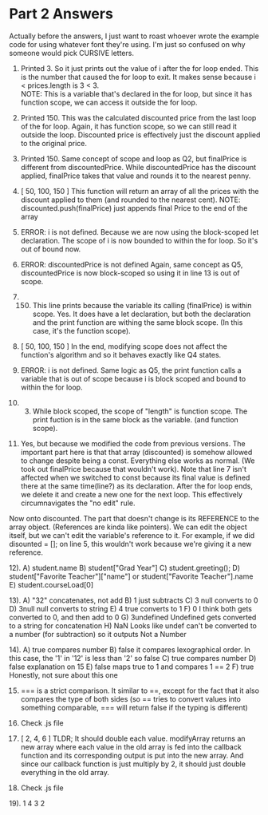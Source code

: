 # Part 2 Answers
Actually before the answers, I just want to roast whoever wrote the example code for using whatever font they're using. I'm just so confused on why someone would pick CURSIVE letters.

1) Printed 3.   So it just prints out the value of i after the for loop ended. This is the number that caused the for loop to exit. It makes sense because  i < prices.length is 3 < 3.  
NOTE: This is a variable that's declared in the for loop, but since it has function scope, we can access it outside the for loop.

2) Printed 150. This was the calculated discounted price from the last loop of the for loop. Again, it has function scope, so we can still read it outside the loop. Discounted price is effectively just the discount applied to the original price.

3) Printed 150. Same concept of scope and loop as Q2, but finalPrice is different from discountedPrice. While discountedPrice has the discount applied, finalPrice takes that value and rounds it to the nearest penny.

4) [ 50, 100, 150 ] This function will return an array of all the prices with the discount applied to them (and rounded to the nearest cent). 
NOTE: discounted.push(finalPrice) just appends final Price to the end of the array


5) ERROR: i is not defined.
 Because we are now using the block-scoped let declaration. The scope of i is now bounded to within the for loop. So it's out of bound now.

6) ERROR: discountedPrice is not defined
Again, same concept as Q5, discountedPrice is now block-scoped so using it in line 13 is out of scope.

7) 150.  This line prints because the variable its calling (finalPrice) is within scope. Yes. It does have a let declaration, but both the declaration and the print function are withing the same block scope. (In this case, it's the function scope). 

8) [ 50, 100, 150 ]   In the end, modifying scope does not affect the function's algorithm and so it behaves exactly like Q4 states.


9) ERROR: i is not defined.    Same logic as Q5, the print function calls a variable that is out of scope because i is block scoped and bound to within the for loop.

10) 3.  While block scoped, the scope of "length" is function scope. The print fuction is in the same block as the variable. (and function scope).

11) Yes, but because we modified the code from previous versions. The important part here is that that array (discounted) is somehow allowed to change despite being a const. Everything else works as normal. (We took out finalPrice because that wouldn't work). Note that line 7 isn't affected when we switched to const because its final value is defined there at the same time(line?) as its declaration. After the for loop ends, we delete it and create a new one for the next loop. This effectively circumnavigates the "no edit" rule.

Now onto discounted. The part that doesn't change is its REFERENCE to the array object. (References are kinda like pointers). We can edit the object itself, but we can't edit the variable's reference to it.  For example, if we did disounted = [];  on line 5, this wouldn't work because we're giving it a new reference.

12).
    A) student.name
    B) student["Grad Year"]
    C) student.greeting();
    D) student["Favorite Teacher"]["name"]     or   student["Favorite Teacher"].name
    E) student.courseLoad[0]

13).
    A) "32"   concatenates, not add
    B) 1     just subtracts
    C) 3    null converts to 0
    D) 3null null converts to string
    E) 4    true converts to 1
    F) 0    I think both gets converted to 0, and then add to 0
    G) 3undefined   Undefined gets converted to a string for concatenation
    H) NaN  Looks like undef can't be converted to a number (for subtraction) so it outputs Not a Number

14).
    A) true    compares number
    B) false   it compares lexographical order. In this case, the '1' in '12' is less than '2' so false
    C) true     compares number
    D) false    explanation on 15
    E) false    maps true to 1 and compares 1 == 2
    F) true     Honestly, not sure about this one

15) === is a strict comparison. It similar to ==, except for the fact that it also compares the type of both sides (so == tries to convert values into something comparable, === will return false if the typing is different)

16) Check .js file

17) [ 2, 4, 6 ]    TLDR; It should double each value.
modifyArray returns an new array where each value in the old array is fed into the callback function and its corresponding output is put into the new array. And since our callback function is just multiply by 2, it should just double everything in the old array.

18) Check .js file

19).
1
4
3
2

